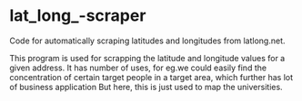 # lat_long_-scraper
Code for automatically scraping latitudes and longitudes from latlong.net.

This program is used for scrapping the latitude and longitude values for a given address. It has number of uses, for eg.we could easily find the concentration of certain target people in a target area, which further has lot of business application
But here, this is just used to map the universities.
